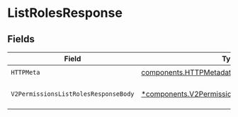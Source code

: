 # ListRolesResponse


## Fields

| Field                                                                                                           | Type                                                                                                            | Required                                                                                                        | Description                                                                                                     |
| --------------------------------------------------------------------------------------------------------------- | --------------------------------------------------------------------------------------------------------------- | --------------------------------------------------------------------------------------------------------------- | --------------------------------------------------------------------------------------------------------------- |
| `HTTPMeta`                                                                                                      | [components.HTTPMetadata](../../models/components/httpmetadata.md)                                              | :heavy_check_mark:                                                                                              | N/A                                                                                                             |
| `V2PermissionsListRolesResponseBody`                                                                            | [*components.V2PermissionsListRolesResponseBody](../../models/components/v2permissionslistrolesresponsebody.md) | :heavy_minus_sign:                                                                                              | Roles retrieved successfully                                                                                    |